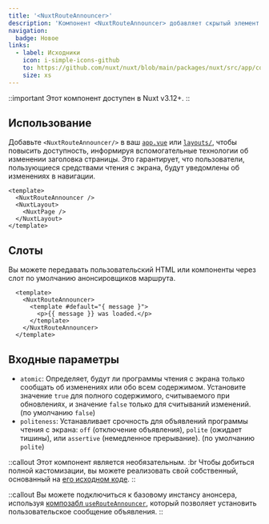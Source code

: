 ```yaml
---
title: '<NuxtRouteAnnouncer>'
description: 'Компонент <NuxtRouteAnnouncer> добавляет скрытый элемент с заголовком страницы для оповещения о смене маршрута вспомогательным технологиям.'
navigation:
  badge: Новое
links:
  - label: Исходники
    icon: i-simple-icons-github
    to: https://github.com/nuxt/nuxt/blob/main/packages/nuxt/src/app/components/nuxt-route-announcer.ts
    size: xs
---
```


::important
Этот компонент доступен в Nuxt v3.12+.
::

## Использование

Добавьте `<NuxtRouteAnnouncer/>` в ваш [`app.vue`](/docs/guide/directory-structure/app) или [`layouts/`](/docs/guide/directory-structure/layouts), чтобы повысить доступность, информируя вспомогательные технологии об изменении заголовка страницы. Это гарантирует, что пользователи, пользующиеся средствами чтения с экрана, будут уведомлены об изменениях в навигации.

```vue [app.vue]
<template>
  <NuxtRouteAnnouncer />
  <NuxtLayout>
    <NuxtPage />
  </NuxtLayout>
</template>
```

## Слоты

Вы можете передавать пользовательский HTML или компоненты через слот по умолчанию анонсировщиков маршрута.

```vue
  <template>
    <NuxtRouteAnnouncer>
      <template #default="{ message }">
        <p>{{ message }} was loaded.</p>
      </template>
    </NuxtRouteAnnouncer>
  </template>
```

## Входные параметры

- `atomic`: Определяет, будут ли программы чтения с экрана только сообщать об изменениях или обо всем содержимом. Установите значение `true` для полного содержимого, считываемого при обновлениях, и значение `false` только для считываний изменений. (по умолчанию `false`)
- `politeness`: Устанавливает срочность для объявлений программы чтения с экрана: `off` (отключение объявления), `polite` (ожидает тишины), или `assertive` (немедленное прерывание). (по умолчанию `polite`)

::callout
Этот компонент является необязательным. :br
Чтобы добиться полной кастомизации, вы можете реализовать свой собственный, основанный на [его исходном коде](https://github.com/nuxt/nuxt/blob/main/packages/nuxt/src/app/components/nuxt-route-announcer.ts).
::

::callout
Вы можете подключиться к базовому инстансу анонсера, используя [композабл `useRouteAnnouncer`](/docs/api/composables/use-route-announcer), который позволяет установить пользовательское сообщение объявления.
::
